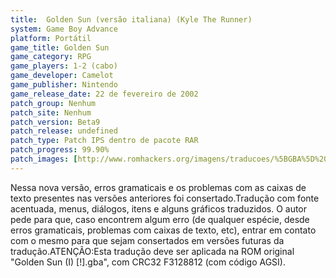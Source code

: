 ```yaml
---
title:  Golden Sun (versão italiana) (Kyle The Runner)
system: Game Boy Advance
platform: Portátil
game_title: Golden Sun
game_category: RPG
game_players: 1-2 (cabo)
game_developer: Camelot
game_publisher: Nintendo
game_release_date: 22 de fevereiro de 2002
patch_group: Nenhum
patch_site: Nenhum
patch_version: Beta9
patch_release: undefined
patch_type: Patch IPS dentro de pacote RAR
patch_progress: 99.90%
patch_images: [http://www.romhackers.org/imagens/traducoes/%5BGBA%5D%20Golden%20Sun%20%2528I%2529%20-%20Kyle%20The%20Runner%20-%20Beta8%20-%201.png,http://www.romhackers.org/imagens/traducoes/%5BGBA%5D%20Golden%20Sun%20%2528I%2529%20-%20Kyle%20The%20Runner%20-%20Beta8%20-%202.png,http://www.romhackers.org/imagens/traducoes/%5BGBA%5D%20Golden%20Sun%20%2528I%2529%20-%20Kyle%20The%20Runner%20-%20Beta8%20-%203.png]
---
```

Nessa nova versão, erros gramaticais e os problemas com as caixas de texto presentes nas versões anteriores foi consertado.Tradução com fonte acentuada, menus, diálogos, itens e alguns gráficos traduzidos. O autor pede para que, caso encontrem algum erro (de qualquer espécie, desde erros gramaticais, problemas com caixas de texto, etc), entrar em contato com o mesmo para que sejam consertados em versões futuras da tradução.ATENÇÃO:Esta tradução deve ser aplicada na ROM original "Golden Sun (I) [!].gba", com CRC32 F3128812 (com código AGSI).